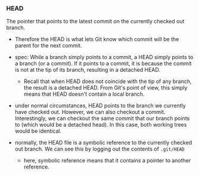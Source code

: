 
### HEAD
The pointer that points to the latest commit on the currently checked out branch.
- Therefore the HEAD is what lets Git know which commit will be the parent for the next commit.

- spec: While a branch simply points to a commit, a HEAD simply points to a branch (or a commit). If it points to a commit, it is because the commit is not at the tip of its branch, resulting in a detached HEAD.
	- Recall that when HEAD does not coincide with the tip of any branch, the result is a detached HEAD. From Git's point of view, this simply means that HEAD doesn't contain a local branch.
- under normal circumstances, HEAD points to the branch we currently have checked out. However, we can also checkout a commit. Interestingly, we can checkout the same commit that our branch points to (which would be a detached head). In this case, both working trees would be identical. 
- normally, the HEAD file is a symbolic reference to the currently checked out branch. We can see this by logging out the contents of `.git/HEAD`
	- here, symbolic reference means that it contains a pointer to another reference.
